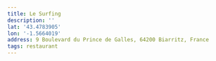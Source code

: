 ```yaml
---
title: Le Surfing
description: ''
lat: '43.4783905'
lon: '-1.5664019'
address: 9 Boulevard du Prince de Galles, 64200 Biarritz, France
tags: restaurant
---
```


